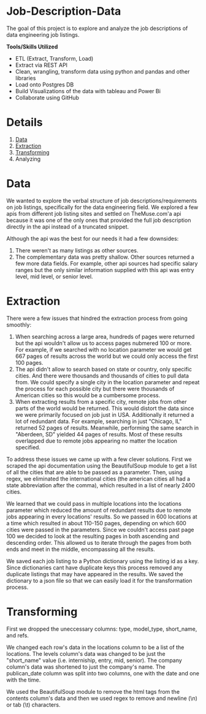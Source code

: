 # Job-Description-Data
  The goal of this project is to explore and analyze the job descriptions of data engineering job listings.
  
  
  
**Tools/Skills Utilized**
* ETL (Extract, Transform, Load)
* Extract via REST API
* Clean, wrangling, transform data using python and pandas and other libraries
* Load onto Postgres DB
* Build Visualizations of the data with tableau and Power Bi
* Collaborate using GitHub



# Details

1. [Data](#data)
2. [Extraction](#extraction)
3. [Transforming](#transforming)
4. Analyzing


# Data

  We wanted to explore the verbal structure of job descriptions/requirements on job listings, specifically for the data engineering field.  We explored a few apis from different job listing sites and settled on TheMuse.com'a api because it was one of the only ones that provided the full job description directly in the api instead of a truncated snippet.  
  
  Although the api was the best for our needs it had a few downsides:
  
   1. There weren't as many listings as other sources.  
   2. The complementary data was pretty shallow.  Other sources returned a few more data fields.  For example, other api sources had specific salary ranges but the only similar information supplied with this api was entry level, mid level, or senior level.


# Extraction

  There were a few issues that hindred the extraction process from going smoothly:
   1. When searching across a large area, hundreds of pages were returned but the api wouldn't allow us to access pages nubmered 100 or more.  For example, if we searched with no location parameter we would get 667 pages of results across the world but we could only access the first 100 pages.
   2. The api didn't allow to search based on state or country, only specific cities.  And there were thousands and thousands of cities to pull data from.  We could specify a single city in the location parameter and repeat the process for each possible city but there were thousands of American cities so this would be a cumbersome process.
   3. When extracting results from a specific city, remote jobs from other parts of the world would be returned.  This would distort the data since we were primarily focused on job just in USA.  Additionally it returned a lot of redundant data.  For example, searching in just "Chicago, IL" returned 52 pages of results.  Meanwhile, performing the same search in "Aberdeen, SD" yielded 44 pages of results. Most of these results overlapped due to remote jobs appearing no matter the location specified.

  To address these issues we came up with a few clever solutions.  First we scraped the api documentation using the BeautifulSoup module to get a list of all the cities that are able to be passed as a parameter. Then, using regex, we eliminated the international cities (the american cities all had a state abbreviation after the comma), which resulted in a list of nearly 2400 cities.  
  
  We learned that we could pass in multiple locations into the locations parameter which reduced the amount of redundant results due to remote jobs appearing in every locations' results.  So we passed in 600 locations at a time which resulted in about 110-150 pages, depending on which 600 cities were passed in the parameters.  Since we couldn't access past page 100 we decided to look at the resulting pages in both ascending and descending order.  This allowed us to iterate through the pages from both ends and meet in the middle, encompassing all the results.  
  
  We saved each job listing to a Python dictionary using the listing id as a key.  Since dictionaries cant have duplicate keys this process removed any duplicate listings that may have appeared in the results.  We saved the dictionary to a json file so that we can easily load it for the transformation process. 

# Transforming

  First we dropped the uneccessary columns: type, model_type, short_name, and refs.
  
  We changed each row's data in the locations column to be a list of the locations.  The levels column's data was changed to be just the "short_name" value (i.e. interniship, entry, mid, senior).  The company column's data was shortened to just the company's name.  The publican_date column was split into two columns, one with the date and one with the time.
  
  We used the BeautifulSoup module to remove the html tags from the contents column's data and then we used regex to remove and newline (\n) or tab (\t) characters.  
